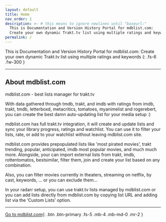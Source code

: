 ```yaml
---
layout: default
title: Home
nav_order: 1
description: >- # this means to ignore newlines until "baseurl:"
  This is Documentation and Version History Portal for mdblist.com:
  Create your own dynamic Trakt.tv list using multiple ratings and keywords
permalink: /
---
```


This is Documentation and Version History Portal for mdblist.com:
  Create your own dynamic Trakt.tv list using multiple ratings and keywords
{: .fs-6 .fw-300 }

---

## About mdblist.com

mdblist.com - best lists manager for trakt.tv

With data gathered through tmdb, trakt, and imdb with ratings from imdb, trakt, tmdb, letterboxd, metacritics, tomatoes, myanimelist and rogerebert, you can create the best damn auto-updating list for your media setup :)

mdblist.com has full trakt.tv integration, it will create and update lists and sync your library progress, ratings and watchlist. You can use it to filter your lists, rate, or add to your watchlist without leaving mdblist.com site.

mdblist.com provides prepopulated lists like 'most pirated movies', trakt trending, popular, anticipated, imdb most popular movies, and much much more. Alongside, your can import external lists from trakt, imdb, rottentomatos, bestsimilar, filter them, join and create your list based on any combination.

Also, you can filter movies currently in theaters, streaming on netflix, by cast, keywords, ... or you can exclude them...

In your radarr setup, you can use trakt.tv lists managed by mdblist.com or you can add lists directly from mdblist.com by copying list URL and adding list via the ‘Custom Lists’ option.

---

[Go to mdblist.com](https://mdblist.com){: .btn .btn-primary .fs-5 .mb-4 .mb-md-0 .mr-2 }
